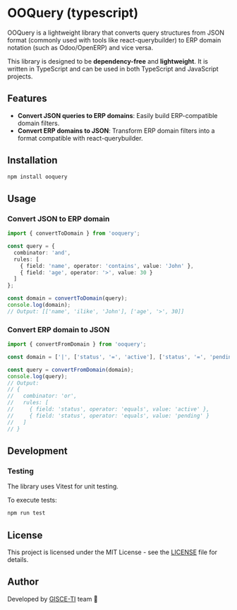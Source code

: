 # OOQuery (typescript)

OOQuery is a lightweight library that converts query structures from JSON
format (commonly used with tools like react-querybuilder) to ERP domain
notation (such as Odoo/OpenERP) and vice versa.

This library is designed to be **dependency-free** and **lightweight**.
It is written in TypeScript and can be used in both TypeScript and JavaScript
projects.

## Features

- **Convert JSON queries to ERP domains**: Easily build ERP-compatible domain filters.
- **Convert ERP domains to JSON**: Transform ERP domain filters into a format compatible with react-querybuilder.

## Installation

```bash
npm install ooquery
```

## Usage

### Convert JSON to ERP domain

```typescript
import { convertToDomain } from 'ooquery';

const query = {
  combinator: 'and',
  rules: [
    { field: 'name', operator: 'contains', value: 'John' },
    { field: 'age', operator: '>', value: 30 }
  ]
};

const domain = convertToDomain(query);
console.log(domain);
// Output: [['name', 'ilike', 'John'], ['age', '>', 30]]
```

### Convert ERP domain to JSON

```typescript
import { convertFromDomain } from 'ooquery';

const domain = ['|', ['status', '=', 'active'], ['status', '=', 'pending']];

const query = convertFromDomain(domain);
console.log(query);
// Output:
// {
//   combinator: 'or',
//   rules: [
//     { field: 'status', operator: 'equals', value: 'active' },
//     { field: 'status', operator: 'equals', value: 'pending' }
//   ]
// }
```

## Development

### Testing

The library uses Vitest for unit testing.

To execute tests:

```bash
npm run test
```

## License

This project is licensed under the MIT License - see the [LICENSE](LICENSE) file for details.

## Author

Developed by [GISCE-TI](https://github.com/gisce) team 🩵
